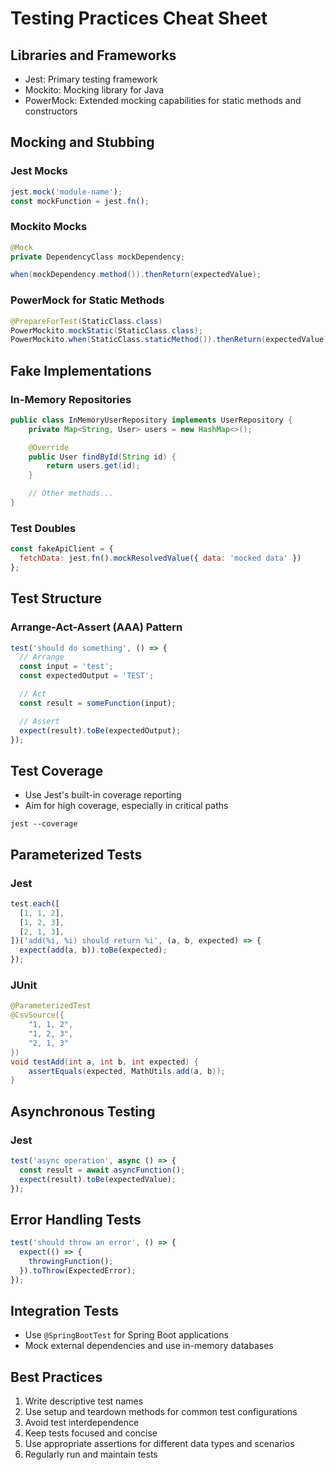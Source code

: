 # Testing Practices Cheat Sheet

## Libraries and Frameworks

- Jest: Primary testing framework
- Mockito: Mocking library for Java
- PowerMock: Extended mocking capabilities for static methods and constructors

## Mocking and Stubbing

### Jest Mocks

```javascript
jest.mock('module-name');
const mockFunction = jest.fn();
```

### Mockito Mocks

```java
@Mock
private DependencyClass mockDependency;

when(mockDependency.method()).thenReturn(expectedValue);
```

### PowerMock for Static Methods

```java
@PrepareForTest(StaticClass.class)
PowerMockito.mockStatic(StaticClass.class);
PowerMockito.when(StaticClass.staticMethod()).thenReturn(expectedValue);
```

## Fake Implementations

### In-Memory Repositories

```java
public class InMemoryUserRepository implements UserRepository {
    private Map<String, User> users = new HashMap<>();

    @Override
    public User findById(String id) {
        return users.get(id);
    }

    // Other methods...
}
```

### Test Doubles

```javascript
const fakeApiClient = {
  fetchData: jest.fn().mockResolvedValue({ data: 'mocked data' })
};
```

## Test Structure

### Arrange-Act-Assert (AAA) Pattern

```javascript
test('should do something', () => {
  // Arrange
  const input = 'test';
  const expectedOutput = 'TEST';

  // Act
  const result = someFunction(input);

  // Assert
  expect(result).toBe(expectedOutput);
});
```

## Test Coverage

- Use Jest's built-in coverage reporting
- Aim for high coverage, especially in critical paths

```
jest --coverage
```

## Parameterized Tests

### Jest

```javascript
test.each([
  [1, 1, 2],
  [1, 2, 3],
  [2, 1, 3],
])('add(%i, %i) should return %i', (a, b, expected) => {
  expect(add(a, b)).toBe(expected);
});
```

### JUnit

```java
@ParameterizedTest
@CsvSource({
    "1, 1, 2",
    "1, 2, 3",
    "2, 1, 3"
})
void testAdd(int a, int b, int expected) {
    assertEquals(expected, MathUtils.add(a, b));
}
```

## Asynchronous Testing

### Jest

```javascript
test('async operation', async () => {
  const result = await asyncFunction();
  expect(result).toBe(expectedValue);
});
```

## Error Handling Tests

```javascript
test('should throw an error', () => {
  expect(() => {
    throwingFunction();
  }).toThrow(ExpectedError);
});
```

## Integration Tests

- Use `@SpringBootTest` for Spring Boot applications
- Mock external dependencies and use in-memory databases

## Best Practices

1. Write descriptive test names
2. Use setup and teardown methods for common test configurations
3. Avoid test interdependence
4. Keep tests focused and concise
5. Use appropriate assertions for different data types and scenarios
6. Regularly run and maintain tests